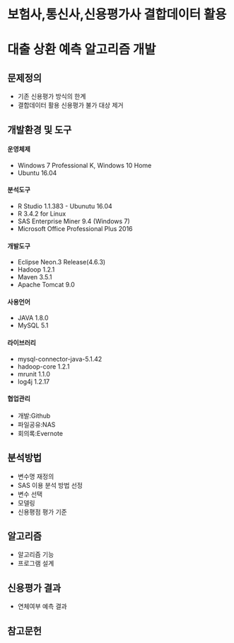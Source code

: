 # 보험사,통신사,신용평가사 결합데이터 활용
# 대출 상환 예측 알고리즘 개발

## 문제정의
 - 기존 신용평가 방식의 한계
 - 결합데이터 활용 신용평가 불가 대상 제거

## 개발환경 및 도구
#### 운영체제
 - Windows 7 Professional K, Windows 10 Home
 - Ubuntu 16.04
#### 분석도구 
 - R Studio 1.1.383 - Ubunutu 16.04
 - R 3.4.2 for Linux
 - SAS Enterprise Miner 9.4 (Windows 7)
 - Microsoft Office Professional Plus 2016
#### 개발도구
 - Eclipse Neon.3 Release(4.6.3) 
 - Hadoop 1.2.1
 - Maven 3.5.1
 - Apache Tomcat 9.0
#### 사용언어
 - JAVA 1.8.0
 - MySQL 5.1
#### 라이브러리
 - mysql-connector-java-5.1.42
 - hadoop-core 1.2.1
 - mrunit 1.1.0
 - log4j 1.2.17
#### 협업관리
 - 개발:Github
 - 파일공유:NAS
 - 회의록:Evernote
 
## 분석방법
 - 변수명 재정의
 - SAS 이용 분석 방법 선정
 - 변수 선택
 - 모델링
 - 신용평점 평가 기준

## 알고리즘
 - 알고리즘 기능
 - 프로그램 설계

## 신용평가 결과
 - 연체여부 예측 결과

## 참고문헌
